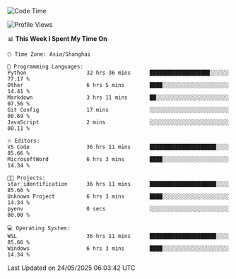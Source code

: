 <!--START_SECTION:waka-->
![Code Time](http://img.shields.io/badge/Code%20Time-2%2C903%20hrs%2030%20mins-blue)

![Profile Views](http://img.shields.io/badge/Profile%20Views-0-blue)

📊 **This Week I Spent My Time On** 

```text
🕑︎ Time Zone: Asia/Shanghai

💬 Programming Languages: 
Python                   32 hrs 36 mins      ███████████████████░░░░░░   77.17 % 
Other                    6 hrs 5 mins        ████░░░░░░░░░░░░░░░░░░░░░   14.41 % 
Markdown                 3 hrs 11 mins       ██░░░░░░░░░░░░░░░░░░░░░░░   07.56 % 
Git Config               17 mins             ░░░░░░░░░░░░░░░░░░░░░░░░░   00.69 % 
JavaScript               2 mins              ░░░░░░░░░░░░░░░░░░░░░░░░░   00.11 % 

🔥 Editors: 
VS Code                  36 hrs 11 mins      █████████████████████░░░░   85.66 % 
MicrosoftWord            6 hrs 3 mins        ████░░░░░░░░░░░░░░░░░░░░░   14.34 % 

🐱‍💻 Projects: 
star_identification      36 hrs 11 mins      █████████████████████░░░░   85.66 % 
Unknown Project          6 hrs 3 mins        ████░░░░░░░░░░░░░░░░░░░░░   14.34 % 
pyenv                    0 secs              ░░░░░░░░░░░░░░░░░░░░░░░░░   00.00 % 

💻 Operating System: 
WSL                      36 hrs 11 mins      █████████████████████░░░░   85.66 % 
Windows                  6 hrs 3 mins        ████░░░░░░░░░░░░░░░░░░░░░   14.34 % 
```


 Last Updated on 24/05/2025 06:03:42 UTC
<!--END_SECTION:waka-->